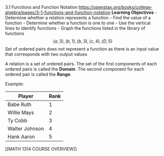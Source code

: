 3.1 Functions and Function Notation
	https://openstax.org/books/college-algebra/pages/3-1-functions-and-function-notation
	**Learning Objectives**
	- Determine whether a relation represents a function
	- Find the value of a function
	- Determine whether a function is one to one
	- Use the vertical lines to identify functions
	- Graph the functions listed in the library of functions
$$
	{(a,3),(b,1),(b,3),(c,4),(D,5)}
$$
	Set of ordered pairs does not represent a function as there is an input value that corresponds with two output values

A relation is a set of ordered pairs. The set of the first components of each ordered pairs is called the **Domain**. The second component for each ordered pair is called the **Range**.

Example:

| Player         | Rank |
| -------------- | ---- |
| Babe Ruth      | 1    |
| Willie Mays    | 2    |
| Ty Cobb        | 3    |
| Walter Johnson | 4    |
| Hank Aaron     | 5    |
[[MATH 1314 COURSE OVERVIEW]]
